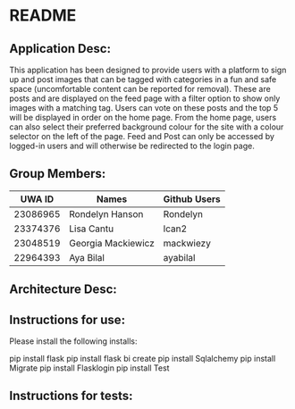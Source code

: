 # README
## Application Desc:
This application has been designed to provide users with a platform to sign up and post images that can be tagged with categories in a fun and safe space (uncomfortable content can be reported for removal).
These are posts and are displayed on the feed page with a filter option to show only images with a matching tag.
Users can vote on these posts and the top 5 will be displayed in order on the home page.
From the home page, users can also select their preferred background colour for the site with a colour selector on the left of the page.
Feed and Post can only be accessed by logged-in users and will otherwise be redirected to the login page.

## Group Members:
| UWA ID    | Names              | Github Users |
| --------  | -------            | -------      |
| 23086965  | Rondelyn Hanson    | Rondelyn     |
| 23374376  | Lisa Cantu         | lcan2        |
| 23048519  | Georgia Mackiewicz | mackwiezy    |
| 22964393  |  Aya Bilal         | ayabilal     |


## Architecture Desc:


## Instructions for use:
Please install the following installs:

pip install flask 
pip install flask bi create 
pip install Sqlalchemy 
pip install Migrate 
pip install Flasklogin 
pip install Test 


## Instructions for tests:
